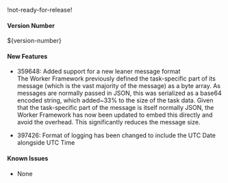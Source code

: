 !not-ready-for-release!

#### Version Number
${version-number}

#### New Features
- 359648: Added support for a new leaner message format  
  The Worker Framework previously defined the task-specific part of its message (which is the vast majority of the message) as a byte array. As messages are normally passed in JSON, this was serialized as a base64 encoded string, which added~33% to the size of the task data. Given that the task-specific part of the message is itself normally JSON, the Worker Framework has now been updated to embed this directly and avoid the overhead. This significantly reduces the message size.

- 397426: Format of logging has been changed to include the UTC Date alongside UTC Time

#### Known Issues
- None